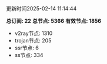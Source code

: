 更新时间2025-02-14 11:14:44

**总订阅: 22**
**总节点: 5366**
**有效节点: 1856**
- v2ray节点: 1310
- trojan节点: 205
- ssr节点: 6
- ss节点: 334
